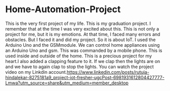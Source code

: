 # Home-Automation-Project
This is the very first project of my life. This is my graduation project. I remember that at the time I was very excited about this. This is not only a project for me, but it is my emotions. At that time, I faced many errors and obstacles. But I faced it and did my project. So it is about IoT. I used the Arduino Uno and the GSMmodule. We can control home appliances using an Arduino Uno and gsm. This was commanded by a mobile phone. This is used inside and outside of the home. This is a precious project for my heart.I also added a clapping feature to it. If we clap then the lights are on and we have to again clap to stop the lights.
You can watch the project video on my Linkdin account.https://www.linkedin.com/posts/rutuja-hindalekar-8275181a9_project-iot-fresher-ugcPost-6981931612804427777-Lmwa?utm_source=share&utm_medium=member_desktop
